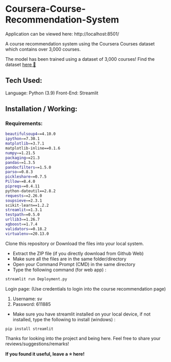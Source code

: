 # Coursera-Course-Recommendation-System
Application can be viewed here: http://localhost:8501/

A course recommendation system using the Coursera Courses dataset which contains over 3,000 courses. 

The model has been trained using a dataset of 3,000 courses! Find the dataset [here 🔗](https://www.kaggle.com/khusheekapoor/coursera-courses-dataset-2021)

## Tech Used: 

Language: Python (3.9)
Front-End: Streamlit


## Installation / Working:

### Requirements:

```bash
beautifulsoup4==4.10.0
ipython==7.30.1
matplotlib==3.7.1
matplotlib-inline==0.1.6
numpy==1.21.5
packaging==21.3
pandas==1.3.5
pandocfilters==1.5.0
parso==0.8.3
pickleshare==0.7.5
Pillow==8.4.0
pipreqs==0.4.11
python-dateutil==2.8.2
requests==2.26.0
soupsieve==2.3.1
scikit-learn==1.2.2
streamlit==1.3.1
testpath==0.5.0
urllib3==1.26.7
xgboost==1.7.4
validators==0.18.2
virtualenv==20.13.0
```

Clone this repository or Download the files into your local system. 

- Extract the ZIP file (if you directly download from Github Web)
- Make sure all the files are in the same folder/directory
- Open your Command Prompt (CMD) in the same directory 
- Type the following command (for web app) : 

```bash
streamlit run Deployment.py
```
Login page:  (Use credentials to login into the course recommendation page)
1. Username: sv
2. Password: 611885

- Make sure you have streamlit installed on your local device, if not installed, type the following to install (windows) : 

```bash
pip install streamlit 
```

Thanks for looking into the project and being here. Feel free to share your reviews/suggestions/remarks! 

**If you found it useful, leave a ⭐ here!**

